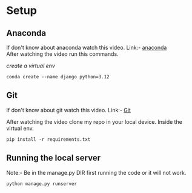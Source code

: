 # Setup

## Anaconda

If don't know about anaconda watch this video.
Link:- [anaconda](https://www.youtube.com/watch?v=23aQdrS58e0)\
After watching the video run this commands.

_create a virtual env_

```shell
conda create --name django python=3.12
```

## Git

If don't know about git watch this video.
Link:- [Git](https://www.youtube.com/watch?v=RGOj5yH7evk&t=906s)

After watching the video clone my repo in your local device. Inside the virtual env.

```shell
pip install -r requirements.txt
```

## Running the local server

Note:- Be in the manage.py DIR first running the code or it will not work.

```shell
python manage.py runserver
```

